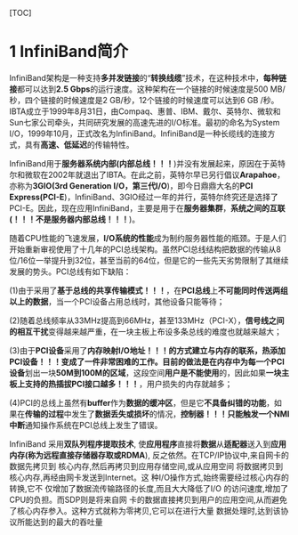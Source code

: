 [TOC]

# 1 InfiniBand简介

InfiniBand架构是一种支持**多并发链接**的“**转换线缆**”技术，在这种技术中，**每种链接**都可以达到**2.5 Gbps**的运行速度。这种架构在一个链接的时候速度是500 MB/秒，四个链接的时候速度是2 GB/秒，12个链接的时候速度可以达到6 GB /秒。IBTA成立于1999年8月31日，由Compaq、惠普、IBM、戴尔、英特尔、微软和Sun七家公司牵头，共同研究发展的高速先进的I/O标准。最初的命名为System I/O，1999年10月，正式改名为InfiniBand。InfiniBand是一种长缆线的连接方式，具有**高速、低延迟**的传输特性。

InfiniBand用于**服务器系统内部(内部总线！！！**)并没有发展起来，原因在于英特尔和微软在2002年就退出了IBTA。在此之前，英特尔早已另行倡议**Arapahoe**，亦称为**3GIO(3rd Generation I/O，第三代I/O**)，即今日鼎鼎大名的**PCI Express(PCI\-E**)，InfiniBand、3GIO经过一年的并行，英特尔终究还是选择了PCI\-E。因此，现在应用InfiniBand，主要是用于在**服务器集群**，**系统之间的互联(！！！不是服务器内部总线！！！**)。 

随着CPU性能的飞速发展，**I/O系统的性能**成为制约服务器性能的瓶颈。于是人们开始重新审视使用了十几年的PCI总线架构。虽然PCI总线结构把数据的传输从8位/16位一举提升到32位，甚至当前的64位，但是它的一些先天劣势限制了其继续发展的势头。PCI总线有如下缺陷：

(1)由于采用了**基于总线的共享传输模式！！！**，在**PCI总线**上**不可能同时传送两组以上的数据**，当一个PCI设备占用总线时，其他设备只能等待；

(2)随着总线频率从33MHz提高到66MHz，甚至133MHz（PCI-X），**信号线之间的相互干扰**变得越来越严重，在一块主板上布设多条总线的难度也就越来越大；

(3)由于**PCI设备**采用了**内存映射I/O地址！！！**的方式建立与内存的联系，**热添加PCI设备！！！**变成了一件非常困难的工作。目前的做法是**在内存中**为**每一个PCI设备**划出一块**50M到100M的区域**，这段空间**用户是不能使用**的，因此如果**一块主板上支持的热插拔PCI接口越多！！！**，用户损失的内存就越多；

(4)PCI的总线上虽然有**buffer**作为**数据的缓冲区**，但是它**不具备纠错的功能**，如果在**传输的过程**中发生了**数据丢失或损坏**的情况，**控制器！！！**只能触发一个**NMI中断**通知操作系统在PCI总线上发生了错误。

InfiniBand 采用**双队列程序提取技术**, 使**应用程序**直接将**数据**从**适配器**送入到**应用内存(称为远程直接存储器存取或RDMA**), 反之依然。在TCP/IP协议中,来自网卡的数据先拷贝到 核心内存,然后再拷贝到应用存储空间,或从应用空间 将数据拷贝到核心内存,再经由网卡发送到Internet。这 种I/O操作方式,始终需要经过核心内存的转换,它不 仅增加了数据流传输路径的长度,而且大大降低了I/O 的访问速度,增加了CPU的负担。而SDP则是将来自网 卡的数据直接拷贝到用户的应用空间,从而避免了核心内存参入。这种方式就称为零拷贝,它可以在进行大量 数据处理时,达到该协议所能达到的最大的吞吐量